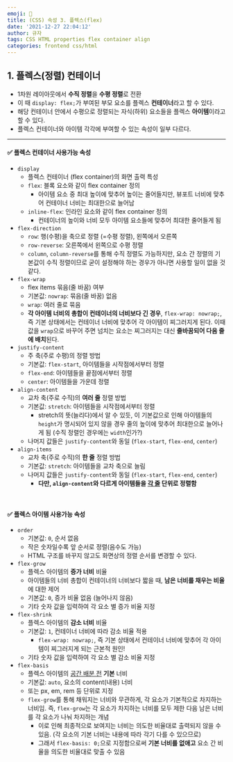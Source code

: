 ```yaml
---
emoji: 🌱
title: (CSS) 속성 3. 플렉스(flex)
date: '2021-12-27 22:04:12'
author: 규자
tags: CSS HTML properties flex container align
categories: frontend css/html
---
```


## 1. 플렉스(정렬) 컨테이너
- 1차원 레이아웃에서 **수직 정렬**을 **수평 정렬**로 전환
- 이 때 `display: flex;`가 부여된 부모 요소를 플렉스 **컨테이너**라고 할 수 있다.
- 해당 컨테이너 안에서 수평으로 정렬되는 자식(하위) 요소들을 플렉스 **아이템**이라고 할 수 있다.
- 플렉스 컨테이너와 아이템 각각에 부여할 수 있는 속성이 일부 다르다.
-------
#### ✅ 플렉스 컨테이너 사용가능 속성
- `display`
    - 플렉스 컨테이너 (flex container)의 화면 출력 특성
    - `flex`: 블록 요소와 같이 flex container 정의
        - 아이템 요소 중 최대 높이에 맞추어 높이는 줄어들지만, 뷰포트 너비에 맞추어 컨테이너 너비는 최대한으로 늘어남
    - `inline-flex`: 인라인 요소와 같이 flex container 정의
        - 컨테이너의 높이와 너비 모두 아이템 요소들에 맞추어 최대한 줄어들게 됨
- `flex-direction`
    - `row`: 행(수평)을 축으로 정렬 (=수평 정렬), 왼쪽에서 오른쪽
    - `row-reverse`: 오른쪽에서 왼쪽으로 수평 정렬
    - `column`, `column-reverse`를 통해 수직 정렬도 가능하지만, 요소 간 정렬의 기본값이 수직 정렬이므로 굳이 설정해야 하는 경우가 아니면 사용할 일이 없을 것 같다.
- `flex-wrap`
    - flex items 묶음(줄 바꿈) 여부
    - 기본값: `nowrap`: 묶음(줄 바꿈) 없음
    - `wrap`: 여러 줄로 묶음
    - **각 아이템 너비의 총합이 컨테이너의 너비보다 긴 경우**, `flex-wrap: nowrap;`, 즉 기본 상태에서는 컨테이너 너비에 맞추어 각 아이템이 찌그러지게 된다. 이때 값을 `wrap`으로 바꾸어 주면 넘치는 요소는 찌그러지는 대신 **줄바꿈되어 다음 줄에 배치**된다.
- `justify-content`
    - 주 축(주로 수평)의 정렬 방법
    - 기본값: `flex-start`, 아이템들을 시작점에서부터 정렬
    - `flex-end`: 아이템들을 끝점에서부터 정렬
    - `center`: 아이템들을 가운데 정렬
- `align-content`
    - 교차 축(주로 수직)의 **여러 줄** 정렬 방법
    - 기본값: `stretch`: 아이템들을 시작점에서부터 정렬
        - stretch의 뜻(늘리다)에서 알 수 있듯, 이 기본값으로 인해 아이템들의 `height`가 명시되어 있지 않을 경우 줄의 높이에 맞추어 최대한으로 늘어나게 됨 (수직 정렬인 경우에는 `width`인가?)
    - 나머지 값들은 `justify-content`와 동일 (`flex-start`, `flex-end`, `center`)
- `align-items`
    - 교차 축(주로 수직)의 **한 줄** 정렬 방법
    - 기본값: `stretch`: 아이템들을 교차 축으로 늘림
    - 나머지 값들은 `justify-content`와 동일 (`flex-start`, `flex-end`, `center`)
        - **다만, `align-content`와 다르게 아이템들을 <u>각 줄</u> 단위로 정렬함**

<br/>

#### ✅ 플렉스 아이템 사용가능 속성
- `order`
    - 기본값: `0`, 순서 없음
    - 작은 숫자일수록 앞 순서로 정렬(음수도 가능)
    - HTML 구조를 바꾸지 않고도 화면상의 정렬 순서를 변경할 수 있다.
- `flex-grow`
    - 플렉스 아이템의 **증가 너비** 비율
    - 아이템들의 너비 총합이 컨테이너의 너비보다 짧을 때, **남은 너비를 채우는 비율**에 대한 제어
    - 기본값: `0`, 증가 비율 없음 (늘어나지 않음)
    - 기타 숫자 값을 입력하여 각 요소 별 증가 비율 지정
- `flex-shrink`
    - 플렉스 아이템의 **감소 너비** 비율
    - 기본값: `1`, 컨테이너 너비에 따라 감소 비율 적용
        - `flex-wrap: nowrap;`, 즉 기본 상태에서 컨테이너 너비에 맞추어 각 아이템이 찌그러지게 되는 근본적 원인!
    - 기타 숫자 값을 입력하여 각 요소 별 감소 비율 지정
- `flex-basis`
    - 플렉스 아이템의 <u>공간 배분 전</u> **기본** 너비
    - 기본값: `auto`, 요소의 content(내용) 너비
    - 또는  px, em, rem 등 단위로 지정
    - `flex-grow`를 통해 채워지는 너비와 무관하게, 각 요소가 기본적으로 차지하는 너비임. 즉, `flex-grow`는 각 요소가 차지하는 너비를 모두 제한 다음 남은 너비를 각 요소가 나눠 차지하는 개념
        - 이로 인해 최종적으로 보여지는 너비는 의도한 비율대로 출력되지 않을 수 있음. (각 요소의 기본 너비는 내용에 따라 각기 다를 수 있으므로) 
        - 그래서 `flex-basis: 0;`으로 지정함으로써 **기본 너비를 없애고** 요소 간 비율을 의도한 비율대로 맞출 수 있음
